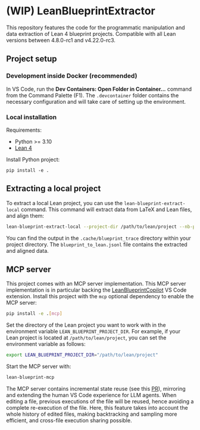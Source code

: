 # (WIP) LeanBlueprintExtractor

This repository features the code for the programmatic manipulation and data extraction of Lean 4 blueprint projects.
Compatible with all Lean versions between 4.8.0-rc1 and v4.22.0-rc3.

## Project setup

### Development inside Docker (recommended)

In VS Code, run the **Dev Containers: Open Folder in Container...** command from the Command Palette (F1). The `.devcontainer` folder contains the necessary configuration and will take care of setting up the environment.

### Local installation

Requirements:

- Python >= 3.10
- [Lean 4](https://leanprover-community.github.io/get_started.html)

Install Python project:

    pip install -e .

## Extracting a local project

To extract a local Lean project, you can use the `lean-blueprint-extract-local` command. This command will extract data from LaTeX and Lean files, and align them:

```bash
lean-blueprint-extract-local --project-dir /path/to/lean/project --nb-process 4
```

You can find the output in the `.cache/blueprint_trace` directory within your project directory. The `blueprint_to_lean.jsonl` file contains the extracted and aligned data.

## MCP server

This project comes with an MCP server implementation. This MCP server implementation is in particular backing the [LeanBlueprintCopilot](https://github.com/augustepoiroux/LeanBlueprintCopilot) VS Code extension.
Install this project with the `mcp` optional dependency to enable the MCP server:

```bash
pip install -e .[mcp]
```

Set the directory of the Lean project you want to work with in the environment variable `LEAN_BLUEPRINT_PROJECT_DIR`. For example, if your Lean project is located at `/path/to/lean/project`, you can set the environment variable as follows:

```bash
export LEAN_BLUEPRINT_PROJECT_DIR="/path/to/lean/project"
```

Start the MCP server with:

```bash
lean-blueprint-mcp
```

The MCP server contains incremental state reuse (see this [PR](https://github.com/leanprover-community/repl/pull/110)), mirroring and extending the human VS Code experience for LLM agents. When editing a file, previous executions of the file will be reused, hence avoiding a complete re-execution of the file. Here, this feature takes into account the whole history of edited files, making backtracking and sampling more efficient, and cross-file execution sharing possible.
